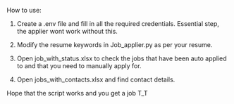 How to use:


1. Create a .env file and fill in all the required credentials. Essential step, the applier wont work without this.



2. Modify the resume keywords in Job_applier.py as per your resume.



3. Open job_with_status.xlsx to check the jobs that have been auto applied to and that you need to manually apply for.



4. Open jobs_with_contacts.xlsx and find contact details.


Hope that the script works and you get a job T_T
